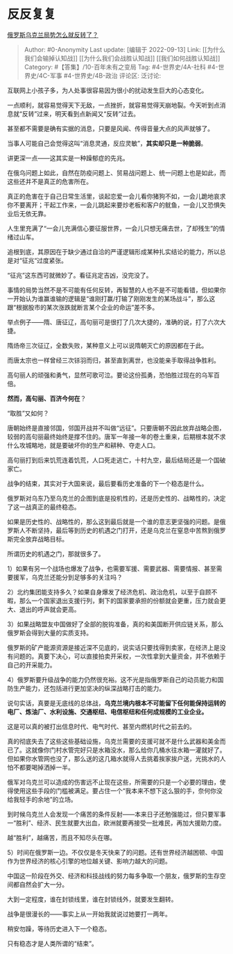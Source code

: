 # 反反复复
[俄罗斯乌克兰局势怎么就反转了？](https://www.zhihu.com/question/532818299/answer/2671086996)

> Author: #0-Anonymity
> Last update: [编辑于 2022-09-13]
> Link: [[为什么我们会输掉认知战]] [[为什么我们会战胜认知战]] [[我们如何战胜认知战]]
> Category: #【答集】/10-百年未有之变局
> Tag: #4-世界史/4A-社科 #4-世界史/4C-军事 #4-世界史/4B-政治
> 评论区:
> 泛讨论:

互联网上小孩子多，为人处事很容易因为很小的扰动发生巨大的心态变化。

一点顺利，就容易觉得天下无敌，一点挫折，就容易觉得天崩地裂。今天听到点消息就“反转”过来，明天看到点新闻又“反转”过去。

甚至都不需要是确有实据的消息，只要是风闻、传得音量大点的风声就够了。

当事人可能自己会觉得这叫“消息灵通，反应灵敏”，**其实却只是一种脆弱**。

讲更深一点——这其实是一种躁郁症的先兆。

在俄乌问题上如此，自然在防疫问题上、贸易战问题上、统一问题上也是如此，而这些还并不是真正的危害所在。

真正的危害在于自己日常生活里，谈起恋爱一会儿看你猪狗不如，一会儿跪地哀求你不要离开；干起工作来，一会儿跳起来要炒老板和客户的鱿鱼，一会儿又恐惧失业后无依无靠。

人生里充满了“一会儿充满信心要征服世界，一会儿只想无痛去世，了却残生”的情绪过山车。

追根到底，其原因在于缺少通过自洽的严谨逻辑形成某种扎实结论的能力，所以总是对“征兆“过度紧张。

“征兆”这东西可就微妙了。看征兆定吉凶，没完没了。

事情的局势当然不是不可能有任何反转，再智慧的人也不是不可能看错，但如果你一开始认为谁赢谁输的逻辑是“谁刚打赢/打输了刚刚发生的某场战斗”，那么这跟“根据股市的某次涨跌就断言某个企业的命运”差不多。

举点例子——隋、唐征辽，高句丽可是很打了几次大捷的，准确的说，打了六次大捷。

隋炀帝三次征辽，全数失败，某种意义上可以说隋朝灭亡的原因都在于此。

而唐太宗也一样曾经三次铩羽而归，甚至直到离世，也没能亲手取得战争胜利。

高句丽人的顽强和勇气，显然可歌可泣。要论这份孤勇，恐怕胜过现在的乌军百倍。

**然而，高句丽、百济今何在**？

“取胜”又如何？

唐朝始终是直接邻国，邻国开战并不叫做“远征”。只要唐朝不因此放弃战略企图，较弱的高句丽最终始终是撑不住的。唐军一年接一年的卷土重来，后期根本就不求什么攻城略地，就是要破坏你的生产和耕种、夺走人口。

高句丽打到后来饥荒连着饥荒，人口死走逃亡，十村九空，最后结局还是一个国破家亡。

战争的结束，其实对于大国来说，最后要看历史准备的下一个稳态是什么。

俄罗斯对乌东乃至乌克兰的企图到底是投机性的，还是历史性的、战略性的，决定了这一战真正的最终稳态。

如果是历史性的、战略性的，那么这到最后就是一个谁的意志更坚强的问题。是俄罗斯人不断坚持，最后等到历史的机遇之门打开，还是乌克兰在窒息中苦熬到俄罗斯完全放弃战略目标。

所谓历史的机遇之门，那就很多了。

1）如果有另一个战场也爆发了战争，也需要军援、需要武器、需要情报、甚至需要援军，乌克兰还能分到足够多的关注吗？

2）北约集团能支持多久？如果自身爆发了经济危机、政治危机，以至于自顾不暇，那么一个国家退出支援行列，剩下的国家要承担的份额就会更重，压力就会更大、退出的呼声就会更高。

3）如果战略盟友中国做好了全部的脱钩准备，真的和美国断开供应链关系，那么俄罗斯会得到大量的实质支持。

俄罗斯的矿产能源资源是接近深不见底的，说实话只要找得到卖家，在经济上是没有问题的。真要下决心，可以直接拍卖开采权，一次性拿到大量资金，并不依赖于自己的开采能力。

4）俄罗斯要升级战争的能力仍然很充裕。这不光是指俄罗斯自己的动员能力和国防生产能力，还包括进行更加坚决的纵深战略打击的能力。

说句实话，真要是无底线的总体战，**乌克兰境内根本不可能留下任何能保持运转的电厂、炼油厂、水利设施、交通枢纽、电信枢纽和任何成规模的工业企业。**

这是可以真的被打出信息时代、电气时代、甚至内燃机时代之前去的。

真的彻底失去了这些这些基础设施，乌克兰需要的支援可就不是什么武器和美金而已了。这就像你门村水管完好只是水箱没水，那么给你几桶水往水箱一灌就好了。但如果你水管网也没了，那么送的这几箱水就得人去挑着挨家挨户送，光挑水的人怕不都要喝掉洒掉一半。

俄军对乌克兰可以造成的伤害远不止现在这些，所需要的只是一个必要的理由，使得使用这些手段的门槛被满足。要占住一个“我本来不想下这么狠的手，奈何你没给我轻手的余地”的立场。

到时候乌克兰人会发现一个痛苦的条件反射——本来日子还勉强能过，但只要军事一“胜利”、经济、民生就要大出血，欧洲就要再接受一批难民，再加大援助力度。

越“胜利”，越痛苦，而且不知尽头在哪。

5）时间在俄罗斯一边。不仅仅是冬天快来了的问题。还有世界经济越困顿、中国作为世界经济的核心引擎的地位越关键、影响力越大的问题。

中国这一阶段在外交、经济和科技战线的努力每多争取一个朋友，俄罗斯的生存空间都自然会扩大一分。

大到一定程度，谁在封锁线里，谁在封锁线外，就要发生翻转。

战争是很漫长的——事实上从一开始我就说过她要打一两年。

稍安勿躁，等待历史进入下一个稳态。

只有稳态才是人类所谓的“结束”。
